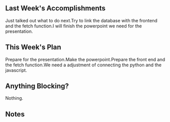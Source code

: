 ## Last Week's Accomplishments
Just talked out what to do next.Try to link the database with the frontend and the fetch function.I will finish the powerpoint we need for the presentation.
## This Week's Plan
Prepare for the presentation.Make the powerpoint.Prepare the front end and the fetch function.We need a adjustment of connecting the python and the javascript.
## Anything Blocking?
Nothing.

## Notes

